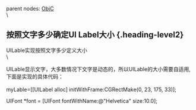 parent nodes: [ObjC](ObjC.html)\
\

按照文字多少确定UI Label大小 {.heading-level2}
----------------------------

UILable实现按照文字多少定义大小\
 \

UILable显示文字，大多数情况下文字是动态的，所以UILable的大小需要自适用,下面是实现的具体代码：\
 \
 myLable=[[UILabel alloc] initWithFrame:CGRectMake(0, 23, 175, 33)];

UIFont \*font = [UIFont fontWithName:@"Helvetica" size:10.0];


